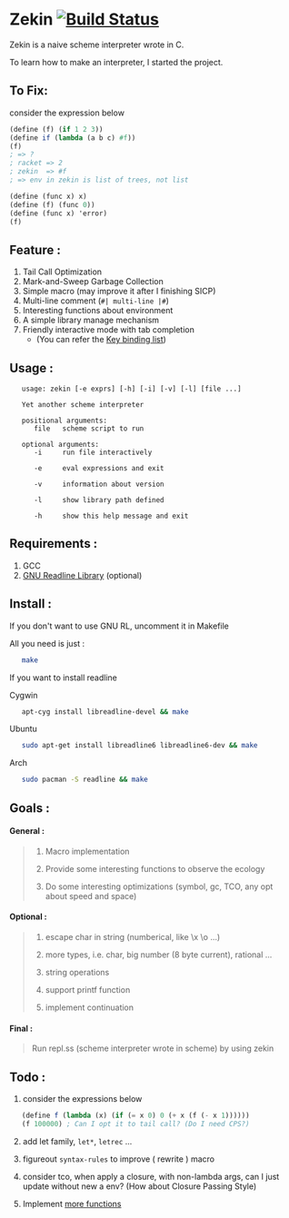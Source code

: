 # Zekin [![Build Status](https://travis-ci.org/nobodyzxc/Zekin.svg?branch=master)](https://travis-ci.org/nobodyzxc/Zekin)

Zekin is a naive scheme interpreter wrote in C.

To learn how to make an interpreter, I started the project.

## To Fix:

consider the expression below

```scheme
(define (f) (if 1 2 3))
(define if (lambda (a b c) #f))
(f)
; => ?
; racket => 2
; zekin  => #f
; => env in zekin is list of trees, not list

(define (func x) x)
(define (f) (func 0))
(define (func x) 'error)
(f)
```


## Feature :

   1. Tail Call Optimization
   2. Mark-and-Sweep Garbage Collection
   3. Simple macro (may improve it after I finishing SICP)
   4. Multi-line comment (`#| multi-line |#`)
   5. Interesting functions about environment
   6. A simple library manage mechanism
   7. Friendly interactive mode with tab completion
      * (You can refer the [Key binding list](http://readline.kablamo.org/emacs.html))

## Usage :
```shell
   usage: zekin [-e exprs] [-h] [-i] [-v] [-l] [file ...]

   Yet another scheme interpreter

   positional arguments:
      file   scheme script to run

   optional arguments:
      -i     run file interactively

      -e     eval expressions and exit

      -v     information about version

      -l     show library path defined

      -h     show this help message and exit
```

## Requirements :

   1. GCC
   2. [GNU Readline Library](https://tiswww.case.edu/php/chet/readline/rltop.html) (optional)

## Install :

If you don't want to use GNU RL, uncomment it in Makefile

All you need is just :
```bash
   make
```

If you want to install readline

Cygwin
```bash
   apt-cyg install libreadline-devel && make
```

Ubuntu
```bash
   sudo apt-get install libreadline6 libreadline6-dev && make
```

Arch
```bash
   sudo pacman -S readline && make
```

## Goals :

#### General :

> 1. Macro implementation
>
> 2. Provide some interesting functions to observe the ecology
>
> 3. Do some interesting optimizations
      (symbol, gc, TCO, any opt about speed and space)


#### Optional :

> 1. escape char in string (numberical, like \x \o ...)
>
> 2. more types, i.e. char, big number (8 byte current), rational ...
>
> 3. string operations
>
> 4. support printf function
>
> 5. implement continuation

#### Final :

> Run repl.ss (scheme interpreter wrote in scheme) by using zekin

## Todo :

1. consider the expressions below
```scheme
   (define f (lambda (x) (if (= x 0) 0 (+ x (f (- x 1))))))
   (f 100000) ; Can I opt it to tail call? (Do I need CPS?)
```

2. add let family, `let*`, `letrec` ...

3. figureout `syntax-rules` to improve ( rewrite ) macro

4. consider tco, when apply a closure,
    with non-lambda args, can I just update without new a env?
    (How about Closure Passing Style)

5. Implement [more functions](https://srfi.schemers.org/srfi-1/srfi-1.html)
